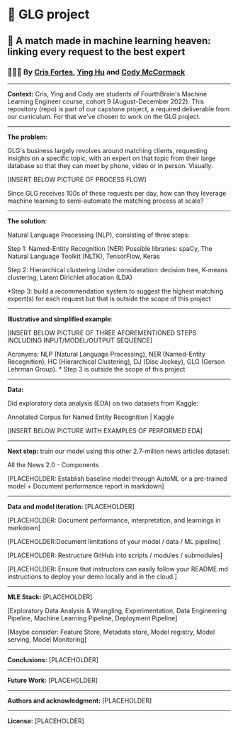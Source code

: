 # 🚀 GLG project


## 🤝 A match made in machine learning heaven: linking every request to the best expert
### 🧑‍🤝‍🧑 By [Cris Fortes](https://www.linkedin.com/in/crisfortes/), [Ying Hu](https://www.linkedin.com/in/ying-hu-math/) and [Cody McCormack](https://www.linkedin.com/in/codymccormack/)

---

**Context:** Cris, Ying and Cody are students of FourthBrain's Machine Learning Engineer course, cohort 9 (August-December 2022). This repository (repo) is part of our capstone project, a required deliverable from our curriculum. For that we've chosen to work on the GLG project.

---

**The problem**: 

GLG's business largely revolves around matching clients, requesting insights on a specific topic, with an expert on that topic from their large database so that they can meet by phone, video or in person. Visually: 

[INSERT BELOW PICTURE OF PROCESS FLOW]

Since GLG receives 100s of these requests per day, how can they leverage machine learning to semi-automate the matching process at scale? 

---

**The solution**:

Natural Language Processing (NLP), consisting of three steps:

Step 1:  Named-Entity Recognition (NER)
Possible libraries: spaCy, The Natural Language Toolkit (NLTK), TensorFlow, Keras

Step 2: Hierarchical clustering
Under consideration: decision tree, K-means clustering, Latent Dirichlet allocation (LDA)

*Step 3: build a recommendation system to suggest the highest matching expert(s) for each request but that is outside the scope of this project

---

**Illustrative and simplified example**: 

[INSERT BELOW PICTURE OF THREE AFOREMENTIONED STEPS INCLUDING INPUT/MODEL/OUTPUT SEQUENCE]

Acronyms: NLP (Natural Language Processing), NER (Named-Entity Recognition), HC (Hierarchical Clustering), 
DJ (Disc Jockey), GLG (Gerson Lehrman Group). * Step 3 is outside the scope of this project

---

**Data:**

Did exploratory data analysis (EDA) on two datasets from Kaggle:

Annotated Corpus for Named Entity Recognition | Kaggle 

[INSERT BELOW PICTURE WITH EXAMPLES OF PERFORMED EDA]

---

**Next step:** train our model using this other 2.7-million news articles dataset:

All the News 2.0 - Components

[PLACEHOLDER: Establish baseline model through AutoML or a pre-trained model + Document performance report in markdown]

---

**Data and model iteration:** [PLACEHOLDER]

[PLACEHOLDER: Document performance, interpretation, and learnings in markdown]

[PLACEHOLDER:Document limitations of your model / data / ML pipeline]

[PLACEHOLDER: Restructure GitHub into scripts / modules / submodules]

[PLACEHOLDER: Ensure that instructors can easily follow your README.md instructions to deploy your demo locally and in the cloud.]

---

**MLE Stack:** [PLACEHOLDER]

[Exploratory Data Analysis & Wrangling, Experimentation, Data Engineering Pipeline, Machine Learning Pipeline, Deployment Pipeline]

[Maybe consider: Feature Store, Metadata store, Model registry, Model serving, Model Monitoring]

---

**Conclusions:** [PLACEHOLDER]

---

**Future Work:** [PLACEHOLDER]

---

**Authors and acknowledgment:** [PLACEHOLDER]

---

**License:** [PLACEHOLDER]
